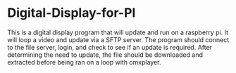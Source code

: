 # Digital-Display-for-PI

This is a digital display program that will update and run on a raspberry pi.  It will loop a video and update via a SFTP server.
The program should connect to the file server, login, and check to see if an update is required.  After determining the need to
update, the file should be downloaded and extracted before being ran on a loop with omxplayer.
